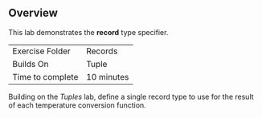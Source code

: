 ## Overview
This lab demonstrates the **record** type specifier.

| | |
| --------- | --------------------------- |
| Exercise Folder | Records |
| Builds On | Tuple |
| Time to complete | 10 minutes

Building on the *Tuples* lab, define a single record type to use for the 
result of each temperature conversion function.

